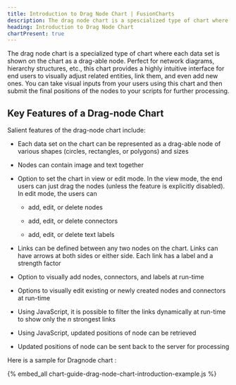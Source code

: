 ```yaml
---
title: Introduction to Drag Node Chart | FusionCharts
description: The drag node chart is a spescialized type of chart where each data set is shown on the chart as a drag-able node. Perfect for network diagrams, hierarchy structures, etc., this chart provides a highly intuitive interface for end users to visually adjust related entities, link them, and even add new ones.
heading: Introduction to Drag Node Chart
chartPresent: true
---
```


The drag node chart is a specialized type of chart where each data set is shown on the chart as a drag-able node. Perfect for network diagrams, hierarchy structures, etc., this chart provides a highly intuitive interface for end users to visually adjust related entities, link them, and even add new ones. You can take visual inputs from your users using this chart and then submit the final positions of the nodes to your scripts for further processing.

## Key Features of a Drag-node Chart

Salient features of the drag-node chart include:

* Each data set on the chart can be represented as a drag-able node of various shapes (circles, rectangles, or polygons) and sizes

* Nodes can contain image and text together

* Option to set the chart in view or edit mode. In the view mode, the end users can just drag the nodes (unless the feature is explicitly disabled). In edit mode, the users can

    * add, edit, or delete nodes

    * add, edit, or delete connectors

    * add, edit, or delete text labels

* Links can be defined between any two nodes on the chart. Links can have arrows at both sides or either side. Each link has a label and a strength factor

* Option to visually add nodes, connectors, and labels at run-time

* Options to visually edit existing or newly created nodes and connectors at run-time

* Using JavaScript, it is possible to filter the links dynamically at run-time to show only the _n_ strongest links

* Using JavaScript, updated positions of node can be retrieved

* Updated positions of node can be sent back to the server for processing

Here is a sample for Dragnode chart :

{% embed_all chart-guide-drag-node-chart-introduction-example.js %}